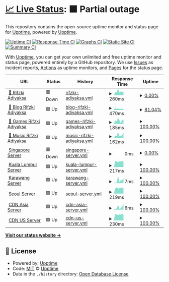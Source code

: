 # [📈 Live Status](https://demo.upptime.js.org): <!--live status--> **🟧 Partial outage**

This repository contains the open-source uptime monitor and status page for [Upptime](https://upptime.js.org), powered by [Upptime](https://github.com/upptime/upptime).

[![Uptime CI](https://github.com/rifzkiadiyaksa/upptime/workflows/Uptime%20CI/badge.svg)](https://github.com/rifzkiadiyaksa/upptime/actions?query=workflow%3A%22Uptime+CI%22)
[![Response Time CI](https://github.com/rifzkiadiyaksa/upptime/workflows/Response%20Time%20CI/badge.svg)](https://github.com/rifzkiadiyaksa/upptime/actions?query=workflow%3A%22Response+Time+CI%22)
[![Graphs CI](https://github.com/rifzkiadiyaksa/upptime/workflows/Graphs%20CI/badge.svg)](https://github.com/rifzkiadiyaksa/upptime/actions?query=workflow%3A%22Graphs+CI%22)
[![Static Site CI](https://github.com/rifzkiadiyaksa/upptime/workflows/Static%20Site%20CI/badge.svg)](https://github.com/rifzkiadiyaksa/upptime/actions?query=workflow%3A%22Static+Site+CI%22)
[![Summary CI](https://github.com/rifzkiadiyaksa/upptime/workflows/Summary%20CI/badge.svg)](https://github.com/rifzkiadiyaksa/upptime/actions?query=workflow%3A%22Summary+CI%22)

With [Upptime](https://upptime.js.org), you can get your own unlimited and free uptime monitor and status page, powered entirely by a GitHub repository. We use [Issues](https://github.com/upptime/upptime/issues) as incident reports, [Actions](https://github.com/rifzkiadiyaksa/upptime/actions) as uptime monitors, and [Pages](https://demo.upptime.js.org) for the status page.

<!--start: status pages-->
<!-- This summary is generated by Upptime (https://github.com/upptime/upptime) -->
<!-- Do not edit this manually, your changes will be overwritten -->
<!-- prettier-ignore -->
| URL | Status | History | Response Time | Uptime |
| --- | ------ | ------- | ------------- | ------ |
| <img alt="" src="https://m.rifzki.my.id/assets/img/icon/72x72.png" height="13"> [🔵 Rifzki Adiyaksa](https://rifzki.my.id/photo) | 🟥 Down | [rifzki-adiyaksa.yml](https://github.com/rifzkiadiyaksa/upptime/commits/HEAD/history/rifzki-adiyaksa.yml) | <details><summary><img alt="Response time graph" src="./graphs/rifzki-adiyaksa/response-time-week.png" height="20"> 260ms</summary><br><a href="https://status.rifzki.my.id/history/rifzki-adiyaksa"><img alt="Response time 242" src="https://img.shields.io/endpoint?url=https%3A%2F%2Fraw.githubusercontent.com%2Frifzkiadiyaksa%2Fupptime%2FHEAD%2Fapi%2Frifzki-adiyaksa%2Fresponse-time.json"></a><br><a href="https://status.rifzki.my.id/history/rifzki-adiyaksa"><img alt="24-hour response time 231" src="https://img.shields.io/endpoint?url=https%3A%2F%2Fraw.githubusercontent.com%2Frifzkiadiyaksa%2Fupptime%2FHEAD%2Fapi%2Frifzki-adiyaksa%2Fresponse-time-day.json"></a><br><a href="https://status.rifzki.my.id/history/rifzki-adiyaksa"><img alt="7-day response time 260" src="https://img.shields.io/endpoint?url=https%3A%2F%2Fraw.githubusercontent.com%2Frifzkiadiyaksa%2Fupptime%2FHEAD%2Fapi%2Frifzki-adiyaksa%2Fresponse-time-week.json"></a><br><a href="https://status.rifzki.my.id/history/rifzki-adiyaksa"><img alt="30-day response time 270" src="https://img.shields.io/endpoint?url=https%3A%2F%2Fraw.githubusercontent.com%2Frifzkiadiyaksa%2Fupptime%2FHEAD%2Fapi%2Frifzki-adiyaksa%2Fresponse-time-month.json"></a><br><a href="https://status.rifzki.my.id/history/rifzki-adiyaksa"><img alt="1-year response time 236" src="https://img.shields.io/endpoint?url=https%3A%2F%2Fraw.githubusercontent.com%2Frifzkiadiyaksa%2Fupptime%2FHEAD%2Fapi%2Frifzki-adiyaksa%2Fresponse-time-year.json"></a></details> | <details><summary><a href="https://status.rifzki.my.id/history/rifzki-adiyaksa">0.00%</a></summary><a href="https://status.rifzki.my.id/history/rifzki-adiyaksa"><img alt="All-time uptime 85.84%" src="https://img.shields.io/endpoint?url=https%3A%2F%2Fraw.githubusercontent.com%2Frifzkiadiyaksa%2Fupptime%2FHEAD%2Fapi%2Frifzki-adiyaksa%2Fuptime.json"></a><br><a href="https://status.rifzki.my.id/history/rifzki-adiyaksa"><img alt="24-hour uptime 0.00%" src="https://img.shields.io/endpoint?url=https%3A%2F%2Fraw.githubusercontent.com%2Frifzkiadiyaksa%2Fupptime%2FHEAD%2Fapi%2Frifzki-adiyaksa%2Fuptime-day.json"></a><br><a href="https://status.rifzki.my.id/history/rifzki-adiyaksa"><img alt="7-day uptime 0.00%" src="https://img.shields.io/endpoint?url=https%3A%2F%2Fraw.githubusercontent.com%2Frifzkiadiyaksa%2Fupptime%2FHEAD%2Fapi%2Frifzki-adiyaksa%2Fuptime-week.json"></a><br><a href="https://status.rifzki.my.id/history/rifzki-adiyaksa"><img alt="30-day uptime 0.00%" src="https://img.shields.io/endpoint?url=https%3A%2F%2Fraw.githubusercontent.com%2Frifzkiadiyaksa%2Fupptime%2FHEAD%2Fapi%2Frifzki-adiyaksa%2Fuptime-month.json"></a><br><a href="https://status.rifzki.my.id/history/rifzki-adiyaksa"><img alt="1-year uptime 59.75%" src="https://img.shields.io/endpoint?url=https%3A%2F%2Fraw.githubusercontent.com%2Frifzkiadiyaksa%2Fupptime%2FHEAD%2Fapi%2Frifzki-adiyaksa%2Fuptime-year.json"></a></details>
| <img alt="" src="https://m.rifzki.my.id/assets/img/icon/72x72.png" height="13"> [🔵 Blog Rifzki Adiyaksa](https://blog.rifzki.my.id) | 🟩 Up | [blog-rifzki-adiyaksa.yml](https://github.com/rifzkiadiyaksa/upptime/commits/HEAD/history/blog-rifzki-adiyaksa.yml) | <details><summary><img alt="Response time graph" src="./graphs/blog-rifzki-adiyaksa/response-time-week.png" height="20"> 470ms</summary><br><a href="https://status.rifzki.my.id/history/blog-rifzki-adiyaksa"><img alt="Response time 463" src="https://img.shields.io/endpoint?url=https%3A%2F%2Fraw.githubusercontent.com%2Frifzkiadiyaksa%2Fupptime%2FHEAD%2Fapi%2Fblog-rifzki-adiyaksa%2Fresponse-time.json"></a><br><a href="https://status.rifzki.my.id/history/blog-rifzki-adiyaksa"><img alt="24-hour response time 288" src="https://img.shields.io/endpoint?url=https%3A%2F%2Fraw.githubusercontent.com%2Frifzkiadiyaksa%2Fupptime%2FHEAD%2Fapi%2Fblog-rifzki-adiyaksa%2Fresponse-time-day.json"></a><br><a href="https://status.rifzki.my.id/history/blog-rifzki-adiyaksa"><img alt="7-day response time 470" src="https://img.shields.io/endpoint?url=https%3A%2F%2Fraw.githubusercontent.com%2Frifzkiadiyaksa%2Fupptime%2FHEAD%2Fapi%2Fblog-rifzki-adiyaksa%2Fresponse-time-week.json"></a><br><a href="https://status.rifzki.my.id/history/blog-rifzki-adiyaksa"><img alt="30-day response time 461" src="https://img.shields.io/endpoint?url=https%3A%2F%2Fraw.githubusercontent.com%2Frifzkiadiyaksa%2Fupptime%2FHEAD%2Fapi%2Fblog-rifzki-adiyaksa%2Fresponse-time-month.json"></a><br><a href="https://status.rifzki.my.id/history/blog-rifzki-adiyaksa"><img alt="1-year response time 477" src="https://img.shields.io/endpoint?url=https%3A%2F%2Fraw.githubusercontent.com%2Frifzkiadiyaksa%2Fupptime%2FHEAD%2Fapi%2Fblog-rifzki-adiyaksa%2Fresponse-time-year.json"></a></details> | <details><summary><a href="https://status.rifzki.my.id/history/blog-rifzki-adiyaksa">81.04%</a></summary><a href="https://status.rifzki.my.id/history/blog-rifzki-adiyaksa"><img alt="All-time uptime 99.66%" src="https://img.shields.io/endpoint?url=https%3A%2F%2Fraw.githubusercontent.com%2Frifzkiadiyaksa%2Fupptime%2FHEAD%2Fapi%2Fblog-rifzki-adiyaksa%2Fuptime.json"></a><br><a href="https://status.rifzki.my.id/history/blog-rifzki-adiyaksa"><img alt="24-hour uptime 100.00%" src="https://img.shields.io/endpoint?url=https%3A%2F%2Fraw.githubusercontent.com%2Frifzkiadiyaksa%2Fupptime%2FHEAD%2Fapi%2Fblog-rifzki-adiyaksa%2Fuptime-day.json"></a><br><a href="https://status.rifzki.my.id/history/blog-rifzki-adiyaksa"><img alt="7-day uptime 81.04%" src="https://img.shields.io/endpoint?url=https%3A%2F%2Fraw.githubusercontent.com%2Frifzkiadiyaksa%2Fupptime%2FHEAD%2Fapi%2Fblog-rifzki-adiyaksa%2Fuptime-week.json"></a><br><a href="https://status.rifzki.my.id/history/blog-rifzki-adiyaksa"><img alt="30-day uptime 88.34%" src="https://img.shields.io/endpoint?url=https%3A%2F%2Fraw.githubusercontent.com%2Frifzkiadiyaksa%2Fupptime%2FHEAD%2Fapi%2Fblog-rifzki-adiyaksa%2Fuptime-month.json"></a><br><a href="https://status.rifzki.my.id/history/blog-rifzki-adiyaksa"><img alt="1-year uptime 99.03%" src="https://img.shields.io/endpoint?url=https%3A%2F%2Fraw.githubusercontent.com%2Frifzkiadiyaksa%2Fupptime%2FHEAD%2Fapi%2Fblog-rifzki-adiyaksa%2Fuptime-year.json"></a></details>
| <img alt="" src="https://m.rifzki.my.id/assets/img/icon/72x72.png" height="13"> [🔵 Games Rifzki Adiyaksa](https://congklak.game.rifzki.my.id) | 🟩 Up | [games-rifzki-adiyaksa.yml](https://github.com/rifzkiadiyaksa/upptime/commits/HEAD/history/games-rifzki-adiyaksa.yml) | <details><summary><img alt="Response time graph" src="./graphs/games-rifzki-adiyaksa/response-time-week.png" height="20"> 185ms</summary><br><a href="https://status.rifzki.my.id/history/games-rifzki-adiyaksa"><img alt="Response time 169" src="https://img.shields.io/endpoint?url=https%3A%2F%2Fraw.githubusercontent.com%2Frifzkiadiyaksa%2Fupptime%2FHEAD%2Fapi%2Fgames-rifzki-adiyaksa%2Fresponse-time.json"></a><br><a href="https://status.rifzki.my.id/history/games-rifzki-adiyaksa"><img alt="24-hour response time 163" src="https://img.shields.io/endpoint?url=https%3A%2F%2Fraw.githubusercontent.com%2Frifzkiadiyaksa%2Fupptime%2FHEAD%2Fapi%2Fgames-rifzki-adiyaksa%2Fresponse-time-day.json"></a><br><a href="https://status.rifzki.my.id/history/games-rifzki-adiyaksa"><img alt="7-day response time 185" src="https://img.shields.io/endpoint?url=https%3A%2F%2Fraw.githubusercontent.com%2Frifzkiadiyaksa%2Fupptime%2FHEAD%2Fapi%2Fgames-rifzki-adiyaksa%2Fresponse-time-week.json"></a><br><a href="https://status.rifzki.my.id/history/games-rifzki-adiyaksa"><img alt="30-day response time 194" src="https://img.shields.io/endpoint?url=https%3A%2F%2Fraw.githubusercontent.com%2Frifzkiadiyaksa%2Fupptime%2FHEAD%2Fapi%2Fgames-rifzki-adiyaksa%2Fresponse-time-month.json"></a><br><a href="https://status.rifzki.my.id/history/games-rifzki-adiyaksa"><img alt="1-year response time 175" src="https://img.shields.io/endpoint?url=https%3A%2F%2Fraw.githubusercontent.com%2Frifzkiadiyaksa%2Fupptime%2FHEAD%2Fapi%2Fgames-rifzki-adiyaksa%2Fresponse-time-year.json"></a></details> | <details><summary><a href="https://status.rifzki.my.id/history/games-rifzki-adiyaksa">100.00%</a></summary><a href="https://status.rifzki.my.id/history/games-rifzki-adiyaksa"><img alt="All-time uptime 100.00%" src="https://img.shields.io/endpoint?url=https%3A%2F%2Fraw.githubusercontent.com%2Frifzkiadiyaksa%2Fupptime%2FHEAD%2Fapi%2Fgames-rifzki-adiyaksa%2Fuptime.json"></a><br><a href="https://status.rifzki.my.id/history/games-rifzki-adiyaksa"><img alt="24-hour uptime 100.00%" src="https://img.shields.io/endpoint?url=https%3A%2F%2Fraw.githubusercontent.com%2Frifzkiadiyaksa%2Fupptime%2FHEAD%2Fapi%2Fgames-rifzki-adiyaksa%2Fuptime-day.json"></a><br><a href="https://status.rifzki.my.id/history/games-rifzki-adiyaksa"><img alt="7-day uptime 100.00%" src="https://img.shields.io/endpoint?url=https%3A%2F%2Fraw.githubusercontent.com%2Frifzkiadiyaksa%2Fupptime%2FHEAD%2Fapi%2Fgames-rifzki-adiyaksa%2Fuptime-week.json"></a><br><a href="https://status.rifzki.my.id/history/games-rifzki-adiyaksa"><img alt="30-day uptime 100.00%" src="https://img.shields.io/endpoint?url=https%3A%2F%2Fraw.githubusercontent.com%2Frifzkiadiyaksa%2Fupptime%2FHEAD%2Fapi%2Fgames-rifzki-adiyaksa%2Fuptime-month.json"></a><br><a href="https://status.rifzki.my.id/history/games-rifzki-adiyaksa"><img alt="1-year uptime 100.00%" src="https://img.shields.io/endpoint?url=https%3A%2F%2Fraw.githubusercontent.com%2Frifzkiadiyaksa%2Fupptime%2FHEAD%2Fapi%2Fgames-rifzki-adiyaksa%2Fuptime-year.json"></a></details>
| <img alt="" src="https://m.rifzki.my.id/assets/img/icon/72x72.png" height="13"> [🔵 Music Rifzki Adiyaksa](https://google.com) | 🟩 Up | [music-rifzki-adiyaksa.yml](https://github.com/rifzkiadiyaksa/upptime/commits/HEAD/history/music-rifzki-adiyaksa.yml) | <details><summary><img alt="Response time graph" src="./graphs/music-rifzki-adiyaksa/response-time-week.png" height="20"> 162ms</summary><br><a href="https://status.rifzki.my.id/history/music-rifzki-adiyaksa"><img alt="Response time 173" src="https://img.shields.io/endpoint?url=https%3A%2F%2Fraw.githubusercontent.com%2Frifzkiadiyaksa%2Fupptime%2FHEAD%2Fapi%2Fmusic-rifzki-adiyaksa%2Fresponse-time.json"></a><br><a href="https://status.rifzki.my.id/history/music-rifzki-adiyaksa"><img alt="24-hour response time 153" src="https://img.shields.io/endpoint?url=https%3A%2F%2Fraw.githubusercontent.com%2Frifzkiadiyaksa%2Fupptime%2FHEAD%2Fapi%2Fmusic-rifzki-adiyaksa%2Fresponse-time-day.json"></a><br><a href="https://status.rifzki.my.id/history/music-rifzki-adiyaksa"><img alt="7-day response time 162" src="https://img.shields.io/endpoint?url=https%3A%2F%2Fraw.githubusercontent.com%2Frifzkiadiyaksa%2Fupptime%2FHEAD%2Fapi%2Fmusic-rifzki-adiyaksa%2Fresponse-time-week.json"></a><br><a href="https://status.rifzki.my.id/history/music-rifzki-adiyaksa"><img alt="30-day response time 133" src="https://img.shields.io/endpoint?url=https%3A%2F%2Fraw.githubusercontent.com%2Frifzkiadiyaksa%2Fupptime%2FHEAD%2Fapi%2Fmusic-rifzki-adiyaksa%2Fresponse-time-month.json"></a><br><a href="https://status.rifzki.my.id/history/music-rifzki-adiyaksa"><img alt="1-year response time 173" src="https://img.shields.io/endpoint?url=https%3A%2F%2Fraw.githubusercontent.com%2Frifzkiadiyaksa%2Fupptime%2FHEAD%2Fapi%2Fmusic-rifzki-adiyaksa%2Fresponse-time-year.json"></a></details> | <details><summary><a href="https://status.rifzki.my.id/history/music-rifzki-adiyaksa">100.00%</a></summary><a href="https://status.rifzki.my.id/history/music-rifzki-adiyaksa"><img alt="All-time uptime 99.99%" src="https://img.shields.io/endpoint?url=https%3A%2F%2Fraw.githubusercontent.com%2Frifzkiadiyaksa%2Fupptime%2FHEAD%2Fapi%2Fmusic-rifzki-adiyaksa%2Fuptime.json"></a><br><a href="https://status.rifzki.my.id/history/music-rifzki-adiyaksa"><img alt="24-hour uptime 100.00%" src="https://img.shields.io/endpoint?url=https%3A%2F%2Fraw.githubusercontent.com%2Frifzkiadiyaksa%2Fupptime%2FHEAD%2Fapi%2Fmusic-rifzki-adiyaksa%2Fuptime-day.json"></a><br><a href="https://status.rifzki.my.id/history/music-rifzki-adiyaksa"><img alt="7-day uptime 100.00%" src="https://img.shields.io/endpoint?url=https%3A%2F%2Fraw.githubusercontent.com%2Frifzkiadiyaksa%2Fupptime%2FHEAD%2Fapi%2Fmusic-rifzki-adiyaksa%2Fuptime-week.json"></a><br><a href="https://status.rifzki.my.id/history/music-rifzki-adiyaksa"><img alt="30-day uptime 100.00%" src="https://img.shields.io/endpoint?url=https%3A%2F%2Fraw.githubusercontent.com%2Frifzkiadiyaksa%2Fupptime%2FHEAD%2Fapi%2Fmusic-rifzki-adiyaksa%2Fuptime-month.json"></a><br><a href="https://status.rifzki.my.id/history/music-rifzki-adiyaksa"><img alt="1-year uptime 100.00%" src="https://img.shields.io/endpoint?url=https%3A%2F%2Fraw.githubusercontent.com%2Frifzkiadiyaksa%2Fupptime%2FHEAD%2Fapi%2Fmusic-rifzki-adiyaksa%2Fuptime-year.json"></a></details>
| <img alt="" src="https://icons.duckduckgo.com/ip3/null.ico" height="13"> [Singapore Server](43.255.154.40) | 🟥 Down | [singapore-server.yml](https://github.com/rifzkiadiyaksa/upptime/commits/HEAD/history/singapore-server.yml) | <details><summary><img alt="Response time graph" src="./graphs/singapore-server/response-time-week.png" height="20"> 0ms</summary><br><a href="https://status.rifzki.my.id/history/singapore-server"><img alt="Response time 0" src="https://img.shields.io/endpoint?url=https%3A%2F%2Fraw.githubusercontent.com%2Frifzkiadiyaksa%2Fupptime%2FHEAD%2Fapi%2Fsingapore-server%2Fresponse-time.json"></a><br><a href="https://status.rifzki.my.id/history/singapore-server"><img alt="24-hour response time 0" src="https://img.shields.io/endpoint?url=https%3A%2F%2Fraw.githubusercontent.com%2Frifzkiadiyaksa%2Fupptime%2FHEAD%2Fapi%2Fsingapore-server%2Fresponse-time-day.json"></a><br><a href="https://status.rifzki.my.id/history/singapore-server"><img alt="7-day response time 0" src="https://img.shields.io/endpoint?url=https%3A%2F%2Fraw.githubusercontent.com%2Frifzkiadiyaksa%2Fupptime%2FHEAD%2Fapi%2Fsingapore-server%2Fresponse-time-week.json"></a><br><a href="https://status.rifzki.my.id/history/singapore-server"><img alt="30-day response time 0" src="https://img.shields.io/endpoint?url=https%3A%2F%2Fraw.githubusercontent.com%2Frifzkiadiyaksa%2Fupptime%2FHEAD%2Fapi%2Fsingapore-server%2Fresponse-time-month.json"></a><br><a href="https://status.rifzki.my.id/history/singapore-server"><img alt="1-year response time 0" src="https://img.shields.io/endpoint?url=https%3A%2F%2Fraw.githubusercontent.com%2Frifzkiadiyaksa%2Fupptime%2FHEAD%2Fapi%2Fsingapore-server%2Fresponse-time-year.json"></a></details> | <details><summary><a href="https://status.rifzki.my.id/history/singapore-server">0.00%</a></summary><a href="https://status.rifzki.my.id/history/singapore-server"><img alt="All-time uptime 48.54%" src="https://img.shields.io/endpoint?url=https%3A%2F%2Fraw.githubusercontent.com%2Frifzkiadiyaksa%2Fupptime%2FHEAD%2Fapi%2Fsingapore-server%2Fuptime.json"></a><br><a href="https://status.rifzki.my.id/history/singapore-server"><img alt="24-hour uptime 0.00%" src="https://img.shields.io/endpoint?url=https%3A%2F%2Fraw.githubusercontent.com%2Frifzkiadiyaksa%2Fupptime%2FHEAD%2Fapi%2Fsingapore-server%2Fuptime-day.json"></a><br><a href="https://status.rifzki.my.id/history/singapore-server"><img alt="7-day uptime 0.00%" src="https://img.shields.io/endpoint?url=https%3A%2F%2Fraw.githubusercontent.com%2Frifzkiadiyaksa%2Fupptime%2FHEAD%2Fapi%2Fsingapore-server%2Fuptime-week.json"></a><br><a href="https://status.rifzki.my.id/history/singapore-server"><img alt="30-day uptime 0.00%" src="https://img.shields.io/endpoint?url=https%3A%2F%2Fraw.githubusercontent.com%2Frifzkiadiyaksa%2Fupptime%2FHEAD%2Fapi%2Fsingapore-server%2Fuptime-month.json"></a><br><a href="https://status.rifzki.my.id/history/singapore-server"><img alt="1-year uptime 0.00%" src="https://img.shields.io/endpoint?url=https%3A%2F%2Fraw.githubusercontent.com%2Frifzkiadiyaksa%2Fupptime%2FHEAD%2Fapi%2Fsingapore-server%2Fuptime-year.json"></a></details>
| <img alt="" src="https://icons.duckduckgo.com/ip3/null.ico" height="13"> [Kuala Lumpur Server](203.160.56.18) | 🟩 Up | [kuala-lumpur-server.yml](https://github.com/rifzkiadiyaksa/upptime/commits/HEAD/history/kuala-lumpur-server.yml) | <details><summary><img alt="Response time graph" src="./graphs/kuala-lumpur-server/response-time-week.png" height="20"> 217ms</summary><br><a href="https://status.rifzki.my.id/history/kuala-lumpur-server"><img alt="Response time 220" src="https://img.shields.io/endpoint?url=https%3A%2F%2Fraw.githubusercontent.com%2Frifzkiadiyaksa%2Fupptime%2FHEAD%2Fapi%2Fkuala-lumpur-server%2Fresponse-time.json"></a><br><a href="https://status.rifzki.my.id/history/kuala-lumpur-server"><img alt="24-hour response time 218" src="https://img.shields.io/endpoint?url=https%3A%2F%2Fraw.githubusercontent.com%2Frifzkiadiyaksa%2Fupptime%2FHEAD%2Fapi%2Fkuala-lumpur-server%2Fresponse-time-day.json"></a><br><a href="https://status.rifzki.my.id/history/kuala-lumpur-server"><img alt="7-day response time 217" src="https://img.shields.io/endpoint?url=https%3A%2F%2Fraw.githubusercontent.com%2Frifzkiadiyaksa%2Fupptime%2FHEAD%2Fapi%2Fkuala-lumpur-server%2Fresponse-time-week.json"></a><br><a href="https://status.rifzki.my.id/history/kuala-lumpur-server"><img alt="30-day response time 225" src="https://img.shields.io/endpoint?url=https%3A%2F%2Fraw.githubusercontent.com%2Frifzkiadiyaksa%2Fupptime%2FHEAD%2Fapi%2Fkuala-lumpur-server%2Fresponse-time-month.json"></a><br><a href="https://status.rifzki.my.id/history/kuala-lumpur-server"><img alt="1-year response time 217" src="https://img.shields.io/endpoint?url=https%3A%2F%2Fraw.githubusercontent.com%2Frifzkiadiyaksa%2Fupptime%2FHEAD%2Fapi%2Fkuala-lumpur-server%2Fresponse-time-year.json"></a></details> | <details><summary><a href="https://status.rifzki.my.id/history/kuala-lumpur-server">100.00%</a></summary><a href="https://status.rifzki.my.id/history/kuala-lumpur-server"><img alt="All-time uptime 0.00%" src="https://img.shields.io/endpoint?url=https%3A%2F%2Fraw.githubusercontent.com%2Frifzkiadiyaksa%2Fupptime%2FHEAD%2Fapi%2Fkuala-lumpur-server%2Fuptime.json"></a><br><a href="https://status.rifzki.my.id/history/kuala-lumpur-server"><img alt="24-hour uptime 100.00%" src="https://img.shields.io/endpoint?url=https%3A%2F%2Fraw.githubusercontent.com%2Frifzkiadiyaksa%2Fupptime%2FHEAD%2Fapi%2Fkuala-lumpur-server%2Fuptime-day.json"></a><br><a href="https://status.rifzki.my.id/history/kuala-lumpur-server"><img alt="7-day uptime 100.00%" src="https://img.shields.io/endpoint?url=https%3A%2F%2Fraw.githubusercontent.com%2Frifzkiadiyaksa%2Fupptime%2FHEAD%2Fapi%2Fkuala-lumpur-server%2Fuptime-week.json"></a><br><a href="https://status.rifzki.my.id/history/kuala-lumpur-server"><img alt="30-day uptime 100.00%" src="https://img.shields.io/endpoint?url=https%3A%2F%2Fraw.githubusercontent.com%2Frifzkiadiyaksa%2Fupptime%2FHEAD%2Fapi%2Fkuala-lumpur-server%2Fuptime-month.json"></a><br><a href="https://status.rifzki.my.id/history/kuala-lumpur-server"><img alt="1-year uptime 20.39%" src="https://img.shields.io/endpoint?url=https%3A%2F%2Fraw.githubusercontent.com%2Frifzkiadiyaksa%2Fupptime%2FHEAD%2Fapi%2Fkuala-lumpur-server%2Fuptime-year.json"></a></details>
| <img alt="" src="https://icons.duckduckgo.com/ip3/null.ico" height="13"> [Karawang Server](1.1.1.1) | 🟩 Up | [karawang-server.yml](https://github.com/rifzkiadiyaksa/upptime/commits/HEAD/history/karawang-server.yml) | <details><summary><img alt="Response time graph" src="./graphs/karawang-server/response-time-week.png" height="20"> 7ms</summary><br><a href="https://status.rifzki.my.id/history/karawang-server"><img alt="Response time 166" src="https://img.shields.io/endpoint?url=https%3A%2F%2Fraw.githubusercontent.com%2Frifzkiadiyaksa%2Fupptime%2FHEAD%2Fapi%2Fkarawang-server%2Fresponse-time.json"></a><br><a href="https://status.rifzki.my.id/history/karawang-server"><img alt="24-hour response time 2" src="https://img.shields.io/endpoint?url=https%3A%2F%2Fraw.githubusercontent.com%2Frifzkiadiyaksa%2Fupptime%2FHEAD%2Fapi%2Fkarawang-server%2Fresponse-time-day.json"></a><br><a href="https://status.rifzki.my.id/history/karawang-server"><img alt="7-day response time 7" src="https://img.shields.io/endpoint?url=https%3A%2F%2Fraw.githubusercontent.com%2Frifzkiadiyaksa%2Fupptime%2FHEAD%2Fapi%2Fkarawang-server%2Fresponse-time-week.json"></a><br><a href="https://status.rifzki.my.id/history/karawang-server"><img alt="30-day response time 5" src="https://img.shields.io/endpoint?url=https%3A%2F%2Fraw.githubusercontent.com%2Frifzkiadiyaksa%2Fupptime%2FHEAD%2Fapi%2Fkarawang-server%2Fresponse-time-month.json"></a><br><a href="https://status.rifzki.my.id/history/karawang-server"><img alt="1-year response time 151" src="https://img.shields.io/endpoint?url=https%3A%2F%2Fraw.githubusercontent.com%2Frifzkiadiyaksa%2Fupptime%2FHEAD%2Fapi%2Fkarawang-server%2Fresponse-time-year.json"></a></details> | <details><summary><a href="https://status.rifzki.my.id/history/karawang-server">100.00%</a></summary><a href="https://status.rifzki.my.id/history/karawang-server"><img alt="All-time uptime 96.96%" src="https://img.shields.io/endpoint?url=https%3A%2F%2Fraw.githubusercontent.com%2Frifzkiadiyaksa%2Fupptime%2FHEAD%2Fapi%2Fkarawang-server%2Fuptime.json"></a><br><a href="https://status.rifzki.my.id/history/karawang-server"><img alt="24-hour uptime 100.00%" src="https://img.shields.io/endpoint?url=https%3A%2F%2Fraw.githubusercontent.com%2Frifzkiadiyaksa%2Fupptime%2FHEAD%2Fapi%2Fkarawang-server%2Fuptime-day.json"></a><br><a href="https://status.rifzki.my.id/history/karawang-server"><img alt="7-day uptime 100.00%" src="https://img.shields.io/endpoint?url=https%3A%2F%2Fraw.githubusercontent.com%2Frifzkiadiyaksa%2Fupptime%2FHEAD%2Fapi%2Fkarawang-server%2Fuptime-week.json"></a><br><a href="https://status.rifzki.my.id/history/karawang-server"><img alt="30-day uptime 100.00%" src="https://img.shields.io/endpoint?url=https%3A%2F%2Fraw.githubusercontent.com%2Frifzkiadiyaksa%2Fupptime%2FHEAD%2Fapi%2Fkarawang-server%2Fuptime-month.json"></a><br><a href="https://status.rifzki.my.id/history/karawang-server"><img alt="1-year uptime 99.32%" src="https://img.shields.io/endpoint?url=https%3A%2F%2Fraw.githubusercontent.com%2Frifzkiadiyaksa%2Fupptime%2FHEAD%2Fapi%2Fkarawang-server%2Fuptime-year.json"></a></details>
| <img alt="" src="https://icons.duckduckgo.com/ip3/null.ico" height="13"> [Seoul Server](119.110.71.221) | 🟩 Up | [seoul-server.yml](https://github.com/rifzkiadiyaksa/upptime/commits/HEAD/history/seoul-server.yml) | <details><summary><img alt="Response time graph" src="./graphs/seoul-server/response-time-week.png" height="20"> 219ms</summary><br><a href="https://status.rifzki.my.id/history/seoul-server"><img alt="Response time 233" src="https://img.shields.io/endpoint?url=https%3A%2F%2Fraw.githubusercontent.com%2Frifzkiadiyaksa%2Fupptime%2FHEAD%2Fapi%2Fseoul-server%2Fresponse-time.json"></a><br><a href="https://status.rifzki.my.id/history/seoul-server"><img alt="24-hour response time 222" src="https://img.shields.io/endpoint?url=https%3A%2F%2Fraw.githubusercontent.com%2Frifzkiadiyaksa%2Fupptime%2FHEAD%2Fapi%2Fseoul-server%2Fresponse-time-day.json"></a><br><a href="https://status.rifzki.my.id/history/seoul-server"><img alt="7-day response time 219" src="https://img.shields.io/endpoint?url=https%3A%2F%2Fraw.githubusercontent.com%2Frifzkiadiyaksa%2Fupptime%2FHEAD%2Fapi%2Fseoul-server%2Fresponse-time-week.json"></a><br><a href="https://status.rifzki.my.id/history/seoul-server"><img alt="30-day response time 225" src="https://img.shields.io/endpoint?url=https%3A%2F%2Fraw.githubusercontent.com%2Frifzkiadiyaksa%2Fupptime%2FHEAD%2Fapi%2Fseoul-server%2Fresponse-time-month.json"></a><br><a href="https://status.rifzki.my.id/history/seoul-server"><img alt="1-year response time 222" src="https://img.shields.io/endpoint?url=https%3A%2F%2Fraw.githubusercontent.com%2Frifzkiadiyaksa%2Fupptime%2FHEAD%2Fapi%2Fseoul-server%2Fresponse-time-year.json"></a></details> | <details><summary><a href="https://status.rifzki.my.id/history/seoul-server">100.00%</a></summary><a href="https://status.rifzki.my.id/history/seoul-server"><img alt="All-time uptime 99.41%" src="https://img.shields.io/endpoint?url=https%3A%2F%2Fraw.githubusercontent.com%2Frifzkiadiyaksa%2Fupptime%2FHEAD%2Fapi%2Fseoul-server%2Fuptime.json"></a><br><a href="https://status.rifzki.my.id/history/seoul-server"><img alt="24-hour uptime 100.00%" src="https://img.shields.io/endpoint?url=https%3A%2F%2Fraw.githubusercontent.com%2Frifzkiadiyaksa%2Fupptime%2FHEAD%2Fapi%2Fseoul-server%2Fuptime-day.json"></a><br><a href="https://status.rifzki.my.id/history/seoul-server"><img alt="7-day uptime 100.00%" src="https://img.shields.io/endpoint?url=https%3A%2F%2Fraw.githubusercontent.com%2Frifzkiadiyaksa%2Fupptime%2FHEAD%2Fapi%2Fseoul-server%2Fuptime-week.json"></a><br><a href="https://status.rifzki.my.id/history/seoul-server"><img alt="30-day uptime 100.00%" src="https://img.shields.io/endpoint?url=https%3A%2F%2Fraw.githubusercontent.com%2Frifzkiadiyaksa%2Fupptime%2FHEAD%2Fapi%2Fseoul-server%2Fuptime-month.json"></a><br><a href="https://status.rifzki.my.id/history/seoul-server"><img alt="1-year uptime 99.38%" src="https://img.shields.io/endpoint?url=https%3A%2F%2Fraw.githubusercontent.com%2Frifzkiadiyaksa%2Fupptime%2FHEAD%2Fapi%2Fseoul-server%2Fuptime-year.json"></a></details>
| <img alt="" src="https://icons.duckduckgo.com/ip3/null.ico" height="13"> [CDN Asia Server](1.0.0.1) | 🟩 Up | [cdn-asia-server.yml](https://github.com/rifzkiadiyaksa/upptime/commits/HEAD/history/cdn-asia-server.yml) | <details><summary><img alt="Response time graph" src="./graphs/cdn-asia-server/response-time-week.png" height="20"> 6ms</summary><br><a href="https://status.rifzki.my.id/history/cdn-asia-server"><img alt="Response time 81" src="https://img.shields.io/endpoint?url=https%3A%2F%2Fraw.githubusercontent.com%2Frifzkiadiyaksa%2Fupptime%2FHEAD%2Fapi%2Fcdn-asia-server%2Fresponse-time.json"></a><br><a href="https://status.rifzki.my.id/history/cdn-asia-server"><img alt="24-hour response time 2" src="https://img.shields.io/endpoint?url=https%3A%2F%2Fraw.githubusercontent.com%2Frifzkiadiyaksa%2Fupptime%2FHEAD%2Fapi%2Fcdn-asia-server%2Fresponse-time-day.json"></a><br><a href="https://status.rifzki.my.id/history/cdn-asia-server"><img alt="7-day response time 6" src="https://img.shields.io/endpoint?url=https%3A%2F%2Fraw.githubusercontent.com%2Frifzkiadiyaksa%2Fupptime%2FHEAD%2Fapi%2Fcdn-asia-server%2Fresponse-time-week.json"></a><br><a href="https://status.rifzki.my.id/history/cdn-asia-server"><img alt="30-day response time 4" src="https://img.shields.io/endpoint?url=https%3A%2F%2Fraw.githubusercontent.com%2Frifzkiadiyaksa%2Fupptime%2FHEAD%2Fapi%2Fcdn-asia-server%2Fresponse-time-month.json"></a><br><a href="https://status.rifzki.my.id/history/cdn-asia-server"><img alt="1-year response time 4" src="https://img.shields.io/endpoint?url=https%3A%2F%2Fraw.githubusercontent.com%2Frifzkiadiyaksa%2Fupptime%2FHEAD%2Fapi%2Fcdn-asia-server%2Fresponse-time-year.json"></a></details> | <details><summary><a href="https://status.rifzki.my.id/history/cdn-asia-server">100.00%</a></summary><a href="https://status.rifzki.my.id/history/cdn-asia-server"><img alt="All-time uptime 46.59%" src="https://img.shields.io/endpoint?url=https%3A%2F%2Fraw.githubusercontent.com%2Frifzkiadiyaksa%2Fupptime%2FHEAD%2Fapi%2Fcdn-asia-server%2Fuptime.json"></a><br><a href="https://status.rifzki.my.id/history/cdn-asia-server"><img alt="24-hour uptime 100.00%" src="https://img.shields.io/endpoint?url=https%3A%2F%2Fraw.githubusercontent.com%2Frifzkiadiyaksa%2Fupptime%2FHEAD%2Fapi%2Fcdn-asia-server%2Fuptime-day.json"></a><br><a href="https://status.rifzki.my.id/history/cdn-asia-server"><img alt="7-day uptime 100.00%" src="https://img.shields.io/endpoint?url=https%3A%2F%2Fraw.githubusercontent.com%2Frifzkiadiyaksa%2Fupptime%2FHEAD%2Fapi%2Fcdn-asia-server%2Fuptime-week.json"></a><br><a href="https://status.rifzki.my.id/history/cdn-asia-server"><img alt="30-day uptime 100.00%" src="https://img.shields.io/endpoint?url=https%3A%2F%2Fraw.githubusercontent.com%2Frifzkiadiyaksa%2Fupptime%2FHEAD%2Fapi%2Fcdn-asia-server%2Fuptime-month.json"></a><br><a href="https://status.rifzki.my.id/history/cdn-asia-server"><img alt="1-year uptime 36.11%" src="https://img.shields.io/endpoint?url=https%3A%2F%2Fraw.githubusercontent.com%2Frifzkiadiyaksa%2Fupptime%2FHEAD%2Fapi%2Fcdn-asia-server%2Fuptime-year.json"></a></details>
| <img alt="" src="https://icons.duckduckgo.com/ip3/null.ico" height="13"> [CDN US Server](103.106.219.62) | 🟩 Up | [cdn-us-server.yml](https://github.com/rifzkiadiyaksa/upptime/commits/HEAD/history/cdn-us-server.yml) | <details><summary><img alt="Response time graph" src="./graphs/cdn-us-server/response-time-week.png" height="20"> 230ms</summary><br><a href="https://status.rifzki.my.id/history/cdn-us-server"><img alt="Response time 238" src="https://img.shields.io/endpoint?url=https%3A%2F%2Fraw.githubusercontent.com%2Frifzkiadiyaksa%2Fupptime%2FHEAD%2Fapi%2Fcdn-us-server%2Fresponse-time.json"></a><br><a href="https://status.rifzki.my.id/history/cdn-us-server"><img alt="24-hour response time 233" src="https://img.shields.io/endpoint?url=https%3A%2F%2Fraw.githubusercontent.com%2Frifzkiadiyaksa%2Fupptime%2FHEAD%2Fapi%2Fcdn-us-server%2Fresponse-time-day.json"></a><br><a href="https://status.rifzki.my.id/history/cdn-us-server"><img alt="7-day response time 230" src="https://img.shields.io/endpoint?url=https%3A%2F%2Fraw.githubusercontent.com%2Frifzkiadiyaksa%2Fupptime%2FHEAD%2Fapi%2Fcdn-us-server%2Fresponse-time-week.json"></a><br><a href="https://status.rifzki.my.id/history/cdn-us-server"><img alt="30-day response time 237" src="https://img.shields.io/endpoint?url=https%3A%2F%2Fraw.githubusercontent.com%2Frifzkiadiyaksa%2Fupptime%2FHEAD%2Fapi%2Fcdn-us-server%2Fresponse-time-month.json"></a><br><a href="https://status.rifzki.my.id/history/cdn-us-server"><img alt="1-year response time 234" src="https://img.shields.io/endpoint?url=https%3A%2F%2Fraw.githubusercontent.com%2Frifzkiadiyaksa%2Fupptime%2FHEAD%2Fapi%2Fcdn-us-server%2Fresponse-time-year.json"></a></details> | <details><summary><a href="https://status.rifzki.my.id/history/cdn-us-server">100.00%</a></summary><a href="https://status.rifzki.my.id/history/cdn-us-server"><img alt="All-time uptime 99.25%" src="https://img.shields.io/endpoint?url=https%3A%2F%2Fraw.githubusercontent.com%2Frifzkiadiyaksa%2Fupptime%2FHEAD%2Fapi%2Fcdn-us-server%2Fuptime.json"></a><br><a href="https://status.rifzki.my.id/history/cdn-us-server"><img alt="24-hour uptime 100.00%" src="https://img.shields.io/endpoint?url=https%3A%2F%2Fraw.githubusercontent.com%2Frifzkiadiyaksa%2Fupptime%2FHEAD%2Fapi%2Fcdn-us-server%2Fuptime-day.json"></a><br><a href="https://status.rifzki.my.id/history/cdn-us-server"><img alt="7-day uptime 100.00%" src="https://img.shields.io/endpoint?url=https%3A%2F%2Fraw.githubusercontent.com%2Frifzkiadiyaksa%2Fupptime%2FHEAD%2Fapi%2Fcdn-us-server%2Fuptime-week.json"></a><br><a href="https://status.rifzki.my.id/history/cdn-us-server"><img alt="30-day uptime 99.91%" src="https://img.shields.io/endpoint?url=https%3A%2F%2Fraw.githubusercontent.com%2Frifzkiadiyaksa%2Fupptime%2FHEAD%2Fapi%2Fcdn-us-server%2Fuptime-month.json"></a><br><a href="https://status.rifzki.my.id/history/cdn-us-server"><img alt="1-year uptime 99.51%" src="https://img.shields.io/endpoint?url=https%3A%2F%2Fraw.githubusercontent.com%2Frifzkiadiyaksa%2Fupptime%2FHEAD%2Fapi%2Fcdn-us-server%2Fuptime-year.json"></a></details>

<!--end: status pages-->

[**Visit our status website →**](https://demo.upptime.js.org)

## 📄 License

- Powered by: [Upptime](https://github.com/upptime/upptime)
- Code: [MIT](./LICENSE) © [Upptime](https://upptime.js.org)
- Data in the `./history` directory: [Open Database License](https://opendatacommons.org/licenses/odbl/1-0/)
